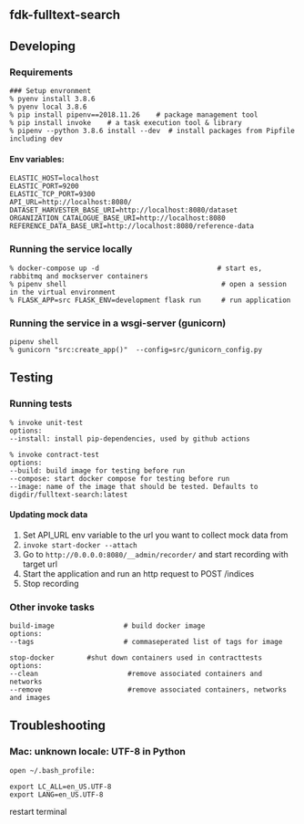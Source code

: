 fdk-fulltext-search
---------------------


## Developing
### Requirements
```
### Setup envronment 
% pyenv install 3.8.6
% pyenv local 3.8.6
% pip install pipenv==2018.11.26    # package management tool
% pip install invoke    # a task execution tool & library
% pipenv --python 3.8.6 install --dev  # install packages from Pipfile including dev
```
#### Env variables:
```
ELASTIC_HOST=localhost
ELASTIC_PORT=9200
ELASTIC_TCP_PORT=9300
API_URL=http://localhost:8080/
DATASET_HARVESTER_BASE_URI=http://localhost:8080/dataset
ORGANIZATION_CATALOGUE_BASE_URI=http://localhost:8080
REFERENCE_DATA_BASE_URI=http://localhost:8080/reference-data
```

### Running the service locally

```
% docker-compose up -d                             # start es, rabbitmq and mockserver containers
% pipenv shell                                      # open a session in the virtual environment
% FLASK_APP=src FLASK_ENV=development flask run     # run application
```
### Running the service in a wsgi-server (gunicorn)
```
pipenv shell 
% gunicorn "src:create_app()"  --config=src/gunicorn_config.py 
```
## Testing
### Running tests
```
% invoke unit-test
options:
--install: install pip-dependencies, used by github actions
```
```
% invoke contract-test 
options:
--build: build image for testing before run
--compose: start docker compose for testing before run
--image: name of the image that should be tested. Defaults to digdir/fulltext-search:latest
```
#### Updating mock data
1. Set API_URL env variable to the url you want to collect mock data from
2. `invoke start-docker --attach`
2. Go to `http://0.0.0.0:8080/__admin/recorder/` and start recording with target url 
3. Start the application and run an http request to POST /indices
4. Stop recording

### Other invoke tasks
```
build-image                 # build docker image
options:
--tags                      # commaseperated list of tags for image        
```

```
stop-docker        #shut down containers used in contracttests
options:
--clean                      #remove associated containers and networks
--remove                     #remove associated containers, networks and images   
```
 
 
## Troubleshooting
### Mac: unknown locale: UTF-8 in Python
`open ~/.bash_profile:`

```
export LC_ALL=en_US.UTF-8
export LANG=en_US.UTF-8
```
restart terminal